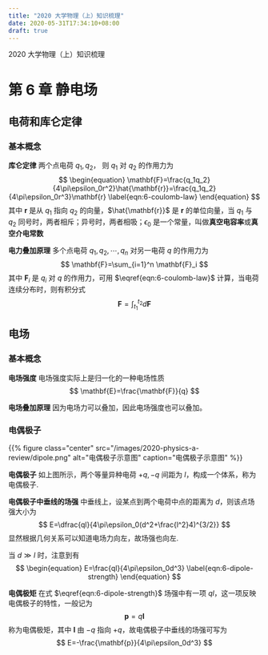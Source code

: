 ```yaml
---
title: "2020 大学物理（上）知识梳理"
date: 2020-05-31T17:34:10+08:00
draft: true
---
```

2020 大学物理（上）知识梳理
<!--more-->
# 第 6 章 静电场

## 电荷和库仑定律

### 基本概念

**库仑定律** 两个点电荷 $q_1,q_2$， 则 $q_1$ 对 $q_2$ 的作用力为
$$
\begin{equation}
\mathbf{F}=\frac{q_1q_2}{4\pi\epsilon_0r^2}\hat{\mathbf{r}}=\frac{q_1q_2}{4\pi\epsilon_0r^3}\mathbf{r}
\label{eqn:6-coulomb-law}
\end{equation}
$$
其中 $\mathbf{r}$ 是从 $q_1$ 指向 $q_2$ 的向量，$\hat{\mathbf{r}}$ 是 $\mathbf{r}$ 的单位向量，当 $q_1$ 与 $q_2$ 同号时，两者相斥；异号时，两者相吸；$\epsilon_0$ 是一个常量，叫做**真空电容率**或**真空介电常数**

**电力叠加原理** 多个点电荷 $q_1,q_2,\cdots,q_n$ 对另一电荷 $q$ 的作用力为
$$
\mathbf{F}=\sum_{i=1}^n \mathbf{F}_i
$$
其中 $\mathbf{F}_i$ 是 $q_i$ 对 $q$ 的作用力，可用 $\eqref{eqn:6-coulomb-law}$ 计算，当电荷连续分布时，则有积分式
$$
\mathbf{F}=\int_{t_1}^{t_2} d\mathbf{F}
$$

## 电场

### 基本概念

**电场强度** 电场强度实际上是归一化的一种电场性质
$$
\mathbf{E}=\frac{\mathbf{F}}{q}
$$

**电场叠加原理** 因为电场力可以叠加，因此电场强度也可以叠加。

### 电偶极子

{{% figure class="center" src="/images/2020-physics-a-review/dipole.png" alt="电偶极子示意图" caption="电偶极子示意图" %}}

**电偶极子** 如上图所示，两个等量异种电荷 $+q,-q$ 间距为 $l$，构成一个体系，称为电偶极子.

**电偶极子中垂线的场强** 中垂线上，设某点到两个电荷中点的距离为 $d$，则该点场强大小为
$$
E=\dfrac{ql}{4\pi\epsilon_0(d^2+\frac{l^2}4)^{3/2}}
$$
显然根据几何关系可以知道电场力向左，故场强也向左.

当 $d\gg l$ 时，注意到有
$$
\begin{equation}
E=\frac{ql}{4\pi\epsilon_0d^3}
\label{eqn:6-dipole-strength}
\end{equation}
$$

**电偶极矩** 在式 $\eqref{eqn:6-dipole-strength}$ 场强中有一项 $ql$，这一项反映电偶极子的特性，一般记为
$$
\mathbf{p}=q\mathbf{l}
$$
称为电偶极矩，其中 $\mathbf{l}$ 由 $-q$ 指向 $+q$，故电偶极子中垂线的场强可写为
$$
E=-\frac{\mathbf{p}}{4\pi\epsilon_0d^3}
$$
